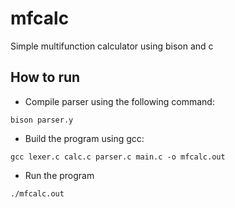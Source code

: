# mfcalc
Simple multifunction calculator using bison and c

## How to run
- Compile parser using the following command:
```
bison parser.y
```

- Build the program using gcc:
```
gcc lexer.c calc.c parser.c main.c -o mfcalc.out
```

- Run the program
```
./mfcalc.out
```

